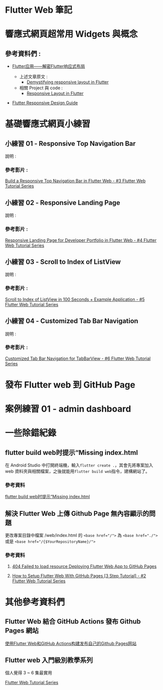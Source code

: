 Flutter Web 筆記
===

# 響應式網頁超常用 Widgets 與概念



## 參考資料們 : 
* [Flutter应用——解密Flutter响应式布局](https://segmentfault.com/a/1190000038393826)
    * 上述文章原文 :  
        * [Demystifying responsive layout in Flutter](https://medium.com/flutter-community/demystifying-responsive-layout-in-flutter-f85d0014b94e)
    * 相關 Project 與 code : 
        * [Responsive Layout in Flutter](https://github.com/sbis04/responsive_design)

* [Flutter Responsive Design Guide](https://www.youtube.com/watch?v=EH92XnCU1Cc&ab_channel=RobertBrunhage)


# 基礎響應式網頁小練習
## 小練習 01 - Responsive Top Navigation Bar

說明 : 

### 參考影片 : 
[Build a Responsive Top Navigation Bar in Flutter Web - #3 Flutter Web Tutorial Series](https://www.youtube.com/watch?v=wmQbvkXnvbM&ab_channel=FlorianPr%C3%BCmer)

## 小練習 02 - Responsive Landing Page
說明 : 

### 參考影片 : 
[Responsive Landing Page for Developer Portfolio in Flutter Web - #4 Flutter Web Tutorial Series](https://www.youtube.com/watch?v=jMLVg3bNd4I&ab_channel=FlorianPr%C3%BCmer)

## 小練習 03 - Scroll to Index of ListView
說明 : 

### 參考影片 : 
[Scroll to Index of ListView in 100 Seconds + Example Application - #5 Flutter Web Tutorial Series](https://www.youtube.com/watch?v=OFqSE341QNA&ab_channel=FlorianPr%C3%BCmer)

## 小練習 04 - Customized Tab Bar Navigation
說明 : 

### 參考影片 : 
[Customized Tab Bar Navigation for TabBarView - #6 Flutter Web Tutorial Series](https://www.youtube.com/watch?v=cuez8tT60_M&ab_channel=FlorianPr%C3%BCmer)


# 發布 Flutter web 到 GitHub Page



# 案例練習 01 - admin dashboard




# 一些除錯紀錄

## flutter build web时提示“Missing index.html
在 Android Studio 中打開終端機，輸入`flutter create .`，其會先將專案加入 web 資料夾與相關檔案，之後就能用`flutter build web`指令，建構網站了。


### 參考資料
[flutter build web时提示“Missing index.html](https://blog.csdn.net/u010568616/article/details/115241609)

## 解決 Flutter Web 上傳 Github Page 無內容顯示的問題

更改專案目錄中檔案 /web/index.html 的 `<base href="/">` 為  `<base href="./">` 或是 `<base href="/{$YourRepositoryName}/">`


### 參考資料
1. [404 Failed to load resource Deploying Flutter Web App to GitHub Pages](https://stackoverflow.com/questions/65689346/404-failed-to-load-resource-deploying-flutter-web-app-to-github-pages)

2. [How to Setup Flutter Web With GitHub Pages [3 Step Tutorial] - #2 Flutter Web Tutorial Series](https://www.youtube.com/watch?v=YfNC0QiYNB8&ab_channel=FlorianPr%C3%BCmer)


# 其他參考資料們

## Flutter Web 結合 GitHub Actions 發布 Github Pages 網站
[使用Flutter Web和GitHub Actions构建发布自己的Github Pages网站](https://www.jianshu.com/p/b4b4b6dc5a5c)

## Flutter web 入門級別教學系列
個人覺得 3 ~ 6 集最實用

[Flutter Web Tutorial Series](https://www.youtube.com/watch?v=OKh6OJxMNQM&list=PL0kMjh_O0eNcJDgS3Eglcc3hKeCA6a59K&index=1&ab_channel=FlorianPr%C3%BCmer)


